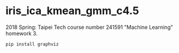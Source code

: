 # iris_ica_kmean_gmm_c4.5
2018 Spring: Taipei Tech course number 241591 "Machine Learning" homework 3.
```
pip install graphviz
```
